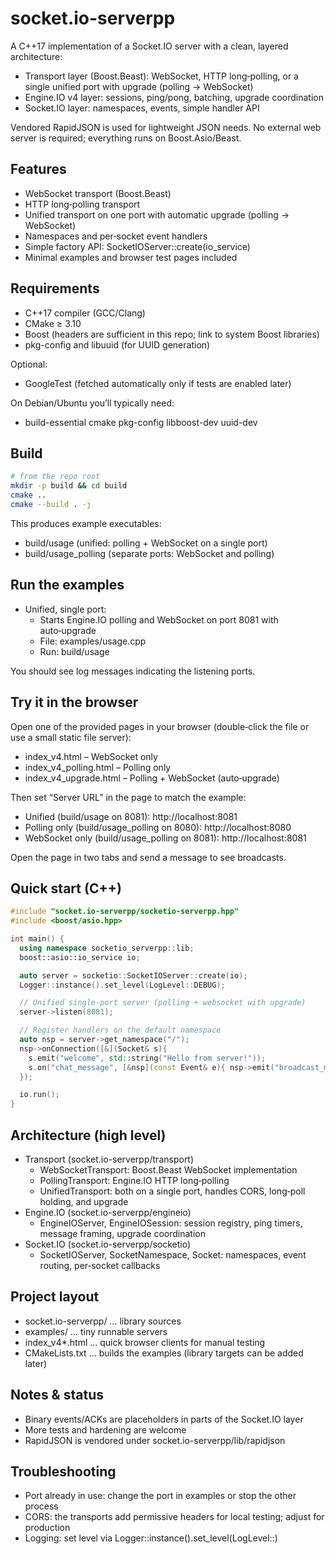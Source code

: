 # socket.io-serverpp

A C++17 implementation of a Socket.IO server with a clean, layered architecture:
- Transport layer (Boost.Beast): WebSocket, HTTP long‑polling, or a single unified port with upgrade (polling -> WebSocket)
- Engine.IO v4 layer: sessions, ping/pong, batching, upgrade coordination
- Socket.IO layer: namespaces, events, simple handler API

Vendored RapidJSON is used for lightweight JSON needs. No external web server is required; everything runs on Boost.Asio/Beast.

## Features
- WebSocket transport (Boost.Beast)
- HTTP long‑polling transport
- Unified transport on one port with automatic upgrade (polling → WebSocket)
- Namespaces and per‑socket event handlers
- Simple factory API: SocketIOServer::create(io_service)
- Minimal examples and browser test pages included

## Requirements
- C++17 compiler (GCC/Clang)
- CMake ≥ 3.10
- Boost (headers are sufficient in this repo; link to system Boost libraries)
- pkg-config and libuuid (for UUID generation)

Optional:
- GoogleTest (fetched automatically only if tests are enabled later)

On Debian/Ubuntu you’ll typically need:
- build-essential cmake pkg-config libboost-dev uuid-dev

## Build
```sh
# from the repo root
mkdir -p build && cd build
cmake ..
cmake --build . -j
```

This produces example executables:
- build/usage          (unified: polling + WebSocket on a single port)
- build/usage_polling  (separate ports: WebSocket and polling)

## Run the examples
- Unified, single port:
  - Starts Engine.IO polling and WebSocket on port 8081 with auto‑upgrade
  - File: examples/usage.cpp
  - Run: build/usage

You should see log messages indicating the listening ports.

## Try it in the browser
Open one of the provided pages in your browser (double‑click the file or use a small static file server):
- index_v4.html           – WebSocket only
- index_v4_polling.html   – Polling only
- index_v4_upgrade.html   – Polling + WebSocket (auto‑upgrade)

Then set “Server URL” in the page to match the example:
- Unified (build/usage on 8081): http://localhost:8081
- Polling only (build/usage_polling on 8080): http://localhost:8080
- WebSocket only (build/usage_polling on 8081): http://localhost:8081

Open the page in two tabs and send a message to see broadcasts.

## Quick start (C++)
```cpp
#include "socket.io-serverpp/socketio-serverpp.hpp"
#include <boost/asio.hpp>

int main() {
  using namespace socketio_serverpp::lib;
  boost::asio::io_service io;

  auto server = socketio::SocketIOServer::create(io);
  Logger::instance().set_level(LogLevel::DEBUG);

  // Unified single-port server (polling + websocket with upgrade)
  server->listen(8081);

  // Register handlers on the default namespace
  auto nsp = server->get_namespace("/");
  nsp->onConnection([&](Socket& s){
    s.emit("welcome", std::string("Hello from server!"));
    s.on("chat_message", [&nsp](const Event& e){ nsp->emit("broadcast_message", e.data()); });
  });

  io.run();
}
```

## Architecture (high level)
- Transport (socket.io-serverpp/transport)
  - WebSocketTransport: Boost.Beast WebSocket implementation
  - PollingTransport: Engine.IO HTTP long‑polling
  - UnifiedTransport: both on a single port, handles CORS, long‑poll holding, and upgrade
- Engine.IO (socket.io-serverpp/engineio)
  - EngineIOServer, EngineIOSession: session registry, ping timers, message framing, upgrade coordination
- Socket.IO (socket.io-serverpp/socketio)
  - SocketIOServer, SocketNamespace, Socket: namespaces, event routing, per‑socket callbacks

## Project layout
- socket.io-serverpp/ … library sources
- examples/ … tiny runnable servers
- index_v4*.html … quick browser clients for manual testing
- CMakeLists.txt … builds the examples (library targets can be added later)

## Notes & status
- Binary events/ACKs are placeholders in parts of the Socket.IO layer
- More tests and hardening are welcome
- RapidJSON is vendored under socket.io-serverpp/lib/rapidjson

## Troubleshooting
- Port already in use: change the port in examples or stop the other process
- CORS: the transports add permissive headers for local testing; adjust for production
- Logging: set level via Logger::instance().set_level(LogLevel::<LEVEL>)
